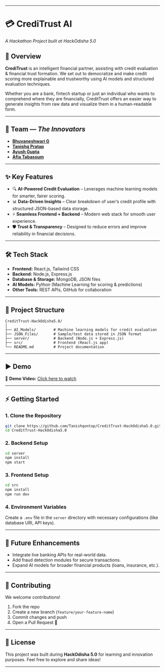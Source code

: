 
---

# 💳 CrediTrust AI

*A Hackathon Project built at HackOdisha 5.0*

## 🚀 Overview

**CrediTrust** is an intelligent financial partner, assisting with credit evaluation & financial trust formation. We set out to democratize and make credit scoring more explainable and trustworthy using AI models and structured evaluation techniques.

Whether you are a bank, fintech startup or just an individual who wants to comprehend where they are financially, CreditTrust offers an easier way to generate insights from raw data and visualize them in a human-readable form.

---

## 👥 Team — *The Innovators*  
- [**Bhuvaneshwari G**](https://github.com/Bhuvaneshwari03)  
- [**Tanishq Pratap**](https://github.com/Tanishqontop)  
- [**Ayush Gupta**](https://github.com/dj-ayush)  
- [**Afia Tabassum**](https://github.com/afia45)  

---

## ✨ Key Features

* 🔍 **AI-Powered Credit Evaluation** – Leverages machine learning models for smarter, fairer scoring.
* 📊 **Data-Driven Insights** – Clear breakdown of user’s credit profile with structured JSON-based data storage.
* ⚡ **Seamless Frontend + Backend** – Modern web stack for smooth user experience.
* 🛡 **Trust & Transparency** – Designed to reduce errors and improve reliability in financial decisions.

---

## 🛠 Tech Stack

* **Frontend:** React.js, Tailwind CSS
* **Backend:** Node.js, Express.js
* **Database & Storage:** MongoDB, JSON files
* **AI Models:** Python (Machine Learning for scoring & predictions)
* **Other Tools:** REST APIs, GitHub for collaboration

---

## 📂 Project Structure

```
CreditTrust-HackOdisha5.0/
│
├── AI_Models/        # Machine learning models for credit evaluation
├── JSON_Files/       # Sample/test data stored in JSON format
├── server/           # Backend (Node.js + Express.js)
├── src/              # Frontend (React.js app)
└── README.md         # Project documentation
```

---

## ▶️ Demo

🎥 **Demo Video:** [Click here to watch](https://youtu.be/8UXi_q-9WbY?si=O_vaF6HHHG8sJGDj)


---

## ⚡ Getting Started

### 1. Clone the Repository

```bash
git clone https://github.com/Tanishqontop/CreditTrust-HackOdisha5.0.git
cd CreditTrust-HackOdisha5.0
```

### 2. Backend Setup

```bash
cd server
npm install
npm start
```

### 3. Frontend Setup

```bash
cd src
npm install
npm run dev
```

### 4. Environment Variables

Create a `.env` file in the `server` directory with necessary configurations (like database URI, API keys).

---

## 📌 Future Enhancements

* Integrate live banking APIs for real-world data.
* Add fraud detection modules for secure transactions.
* Expand AI models for broader financial products (loans, insurance, etc.).

---

## 🤝 Contributing

We welcome contributions!

1. Fork the repo
2. Create a new branch (`feature/your-feature-name`)
3. Commit changes and push
4. Open a Pull Request 🚀

---

## 📜 License

This project was built during **HackOdisha 5.0** for learning and innovation purposes.
Feel free to explore and share ideas!

---

